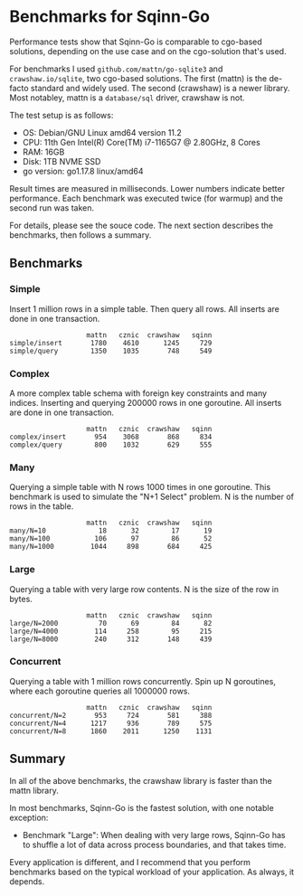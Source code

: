 Benchmarks for Sqinn-Go
==============================================================================

Performance tests show that Sqinn-Go is comparable to cgo-based solutions,
depending on the use case and on the cgo-solution that's used.

For benchmarks I used `github.com/mattn/go-sqlite3` and `crawshaw.io/sqlite`,
two cgo-based solutions. The first (mattn) is the de-facto standard and widely
used. The second (crawshaw) is a newer library. Most notabley, mattn is a
`database/sql` driver, crawshaw is not.

The test setup is as follows:

- OS: Debian/GNU Linux amd64 version 11.2
- CPU: 11th Gen Intel(R) Core(TM) i7-1165G7 @ 2.80GHz, 8 Cores
- RAM: 16GB
- Disk: 1TB NVME SSD
- go version: go1.17.8 linux/amd64

Result times are measured in milliseconds. Lower numbers indicate better
performance. Each benchmark was executed twice (for warmup) and the second
run was taken.

For details, please see the souce code. The next section describes the
benchmarks, then follows a summary.


Benchmarks
------------------------------------------------------------------------------

### Simple

Insert 1 million rows in a simple table. Then query all rows.
All inserts are done in one transaction.

                       mattn   cznic  crawshaw   sqinn
    simple/insert       1780    4610      1245     729
    simple/query        1350    1035       748     549


### Complex

A more complex table schema with foreign key constraints and many indices.
Inserting and querying 200000 rows in one goroutine.
All inserts are done in one transaction.

                       mattn   cznic  crawshaw   sqinn
    complex/insert       954    3068       868     834
    complex/query        800    1032       629     555


### Many

Querying a simple table with N rows 1000 times in one goroutine.
This benchmark is used to simulate the "N+1 Select" problem. N is the number
of rows in the table.

                       mattn   cznic  crawshaw   sqinn
    many/N=10             18      32        17      19
    many/N=100           106      97        86      52
    many/N=1000         1044     898       684     425


### Large

Querying a table with very large row contents. N is the size of the row in
bytes.

                       mattn   cznic  crawshaw   sqinn
    large/N=2000          70      69        84      82
    large/N=4000         114     258        95     215
    large/N=8000         240     312       148     439


### Concurrent

Querying a table with 1 million rows concurrently. Spin up N goroutines, where
each goroutine queries all 1000000 rows.

                       mattn   cznic  crawshaw   sqinn
    concurrent/N=2       953     724       581     388
    concurrent/N=4      1217     936       789     575
    concurrent/N=8      1860    2011      1250    1131


Summary
------------------------------------------------------------------------------

In all of the above benchmarks, the crawshaw library is faster than the mattn
library.

In most benchmarks, Sqinn-Go is the fastest solution, with one notable
exception:

- Benchmark "Large": When dealing with very large rows, Sqinn-Go
  has to shuffle a lot of data across process boundaries, and that takes time.

Every application is different, and I recommend that you perform
benchmarks based on the typical workload of your application. As always, it
depends.
